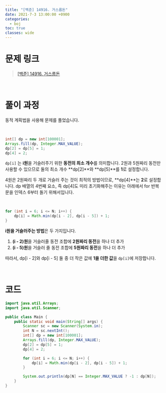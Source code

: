 ```yaml
---
title: "[백준] 14916. 거스름돈"
date: 2021-7-3 13:00:00 +0900
categories:
  - boj
toc: true
classes: wide
---
```


# 문제 링크

> [[백준] 14916. 거스름돈](https://www.acmicpc.net/problem/14916)

<br>

# 풀이 과정

동적 계획법을 사용해 문제를 풀었습니다.

<br>

```java
int[] dp = new int[100001];
Arrays.fill(dp, Integer.MAX_VALUE);
dp[2] = dp[5] = 1;
dp[4] = 2;
```

`dp[i]` 는 **i원**을 거슬러주기 위한 **동전의 최소 개수**를 의미합니다. 2원과 5원짜리 동전만 사용할 수 있으므로 둘의 최소 개수 **dp[2]**와 **dp[5]**를 **1**로 설정합니다.

4원은 2원짜리 두 개로 거슬러 주는 것이 최적의 방법이므로, **dp[4]**는 **2**로 설정합니다. dp 배열의 4번째 요소, 즉 dp[4]도 미리 초기화해주는 이유는 아래에서 for 반복문을 인덱스 6부터 돌기 위해서입니다.

<br>

```java
for (int i = 6; i <= N; i++) {
    dp[i] = Math.min(dp[i - 2], dp[i - 5]) + 1;
}
```

**i원을 거슬러주는 방법**은 두 가지입니다.

1. **(i - 2)원**을 거슬러줄 동전 조합에 **2원짜리 동전**을 하나 더 추가
2. **(i - 5)원**을 거슬러 줄 동전 조합에 **5원짜리 동전**을 하나 더 추가

따라서, dp[i - 2]와 dp[i - 5] 둘 중 더 작은 값에 **1을 더한 값**을 `dp[i]`에 저장합니다.

<br>

# 코드

```java
import java.util.Arrays;
import java.util.Scanner;

public class Main {
    public static void main(String[] args) {
        Scanner sc = new Scanner(System.in);
        int N = sc.nextInt();
        int[] dp = new int[100001];
        Arrays.fill(dp, Integer.MAX_VALUE);
        dp[2] = dp[5] = 1;
        dp[4] = 2;

        for (int i = 6; i <= N; i++) {
            dp[i] = Math.min(dp[i - 2], dp[i - 5]) + 1;
        }

        System.out.println(dp[N] == Integer.MAX_VALUE ? -1 : dp[N]);
    }
}
```